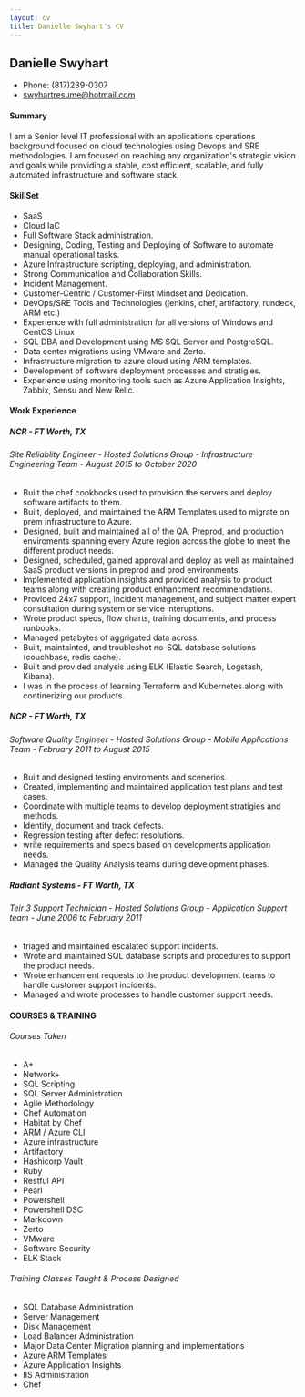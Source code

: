 ```yaml
---
layout: cv
title: Danielle Swyhart's CV
---
```

## Danielle Swyhart
 - Phone: (817)239-0307
 - [swyhartresume@hotmail.com](mailto:swyhartresume@hotmail.com)

#### **Summary**
I am a Senior level IT professional with an applications operations background focused on cloud technologies using Devops and SRE methodologies. I am focused on reaching any organization's strategic vision and goals while providing a stable, cost efficient, scalable, and fully automated infrastructure and software stack.

#### **SkillSet**
* SaaS
* Cloud IaC
* Full Software Stack administration.
* Designing, Coding, Testing and Deploying of Software to automate manual operational tasks.
* Azure Infrastructure scripting, deploying, and administration.
* Strong Communication and Collaboration Skills.
* Incident Management.
* Customer-Centric / Customer-First Mindset and Dedication.
* DevOps/SRE Tools and Technologies (jenkins, chef, artifactory, rundeck, ARM etc.)
* Experience with full administration for all versions of Windows and CentOS Linux
* SQL DBA and Development using MS SQL Server and PostgreSQL.
* Data center migrations using VMware and Zerto.
* Infrastructure migration to azure cloud using ARM templates.
* Development of software deployment processes and stratigies.
* Experience using monitoring tools such as Azure Application Insights, Zabbix, Sensu and New Relic.

#### **Work Experience**
##### NCR - FT Worth, TX
###### Site Reliablity Engineer - Hosted Solutions Group - Infrastructure Engineering Team - August 2015 to October 2020
* Built the chef cookbooks used to provision the servers and deploy software artifacts to them.
* Built, deployed, and maintained the ARM Templates used to migrate on prem infrastructure to Azure.
* Designed, built and maintained all of the QA, Preprod, and production enviroments spanning every Azure region across the globe to meet the different product needs.
* Designed, scheduled, gained approval and deploy as well as maintained SaaS product versions in preprod and prod environments.
* Implemented application insights and provided analysis to product teams along with creating product enhancment recommendations.
* Provided 24x7 support, incident management, and subject matter expert consultation during system or service interuptions.
* Wrote product specs, flow charts, training documents, and process runbooks.
* Managed petabytes of aggrigated data across.
* Built, maintainted, and troubleshot no-SQL database solutions (couchbase, redis cache).
* Built and provided analysis using ELK (Elastic Search, Logstash, Kibana).
* I was in the process of learning Terraform and Kubernetes along with continerizing our products.

##### NCR - FT Worth, TX
###### Software Quality Engineer - Hosted Solutions Group - Mobile Applications Team - February 2011 to August 2015
* Built and designed testing enviroments and scenerios.
* Created, implementing and maintained application test plans and test cases.
* Coordinate with multiple teams to develop deployment stratigies and methods.
* Identify, document and track defects.
* Regression testing after defect resolutions.
* write requirements and specs based on developments application needs.
* Managed the Quality Analysis teams during development phases.

##### Radiant Systems - FT Worth, TX
###### Teir 3 Support Technician - Hosted Solutions Group - Application Support team - June 2006 to February 2011
* triaged and maintained escalated support incidents.
* Wrote and maintained SQL database scripts and procedures to support the product needs.
* Wrote enhancement requests to the product development teams to handle customer support incidents.
* Managed and wrote processes to handle customer support needs.

#### **COURSES & TRAINING**
###### Courses Taken
* A+
* Network+
* SQL Scripting
* SQL Server Administration
* Agile Methodology
* Chef Automation
* Habitat by Chef
* ARM / Azure CLI
* Azure infrastructure
* Artifactory
* Hashicorp Vault
* Ruby
* Restful API
* Pearl
* Powershell
* Powershell DSC
* Markdown
* Zerto
* VMware
* Software Security
* ELK Stack

###### Training Classes Taught & Process Designed
* SQL Database Administration
* Server Management
* Disk Management
* Load Balancer Administration
* Major Data Center Migration planning and implementations
* Azure ARM Templates
* Azure Application Insights
* IIS Administration
* Chef
